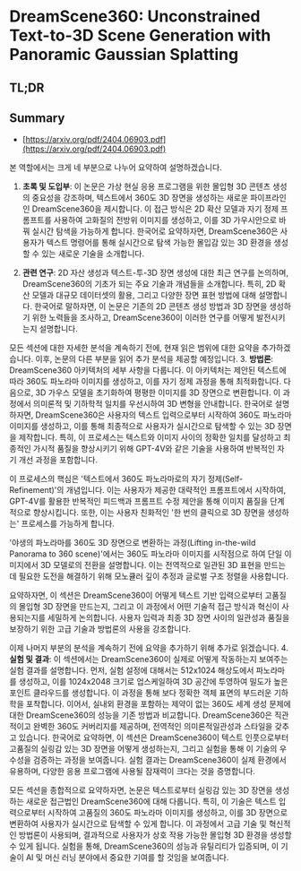 # DreamScene360: Unconstrained Text-to-3D Scene Generation with Panoramic Gaussian Splatting
## TL;DR
## Summary
- [https://arxiv.org/pdf/2404.06903.pdf](https://arxiv.org/pdf/2404.06903.pdf)

본 역할에서는 크게 네 부분으로 나누어 요약하여 설명하겠습니다.

1. **초록 및 도입부**: 이 논문은 가상 현실 응용 프로그램을 위한 몰입형 3D 콘텐츠 생성의 중요성을 강조하며, 텍스트에서 360도 3D 장면을 생성하는 새로운 파이프라인인 DreamScene360을 제시합니다. 이 접근 방식은 2D 확산 모델과 자기 정제 프롬프트를 사용하여 고화질의 전방위 이미지를 생성하고, 이를 3D 가우시안으로 바꿔 실시간 탐색을 가능하게 합니다. 한국어로 요약하자면, DreamScene360은 사용자가 텍스트 명령어를 통해 실시간으로 탐색 가능한 몰입감 있는 3D 환경을 생성할 수 있는 새로운 기술을 소개합니다.

2. **관련 연구**: 2D 자산 생성과 텍스트-투-3D 장면 생성에 대한 최근 연구를 논의하며, DreamScene360의 기초가 되는 주요 기술과 개념들을 소개합니다. 특히, 2D 확산 모델과 대규모 데이터셋의 활용, 그리고 다양한 장면 표현 방법에 대해 설명합니다. 한국어로 말하자면, 이 논문은 기존의 2D 콘텐츠 생성 방법과 3D 장면을 생성하기 위한 노력들을 조사하고, DreamScene360이 이러한 연구를 어떻게 발전시키는지 설명합니다.

모든 섹션에 대한 자세한 분석을 계속하기 전에, 현재 읽은 범위에 대한 요약을 추가하겠습니다. 이후, 논문의 다른 부분을 읽어 추가 분석을 제공할 예정입니다. 3. **방법론**: DreamScene360 아키텍처의 세부 사항을 다룹니다. 이 아키텍처는 제안된 텍스트에 따라 360도 파노라마 이미지를 생성하고, 이를 자기 정제 과정을 통해 최적화합니다. 다음으로, 3D 가우스 모델을 초기화하여 평평한 이미지를 3D 장면으로 변환합니다. 이 과정에서 의미론적 및 기하학적 일치를 우선시하여 3D 변형을 안내합니다. 한국어로 설명하자면, DreamScene360은 사용자의 텍스트 입력으로부터 시작하여 360도 파노라마 이미지를 생성하고, 이를 통해 최종적으로 사용자가 실시간으로 탐색할 수 있는 3D 장면을 제작합니다. 특히, 이 프로세스는 텍스트와 이미지 사이의 정확한 일치를 달성하고 최종적인 가시적 품질을 향상시키기 위해 GPT-4V와 같은 기술을 사용하여 반복적인 자기 개선 과정을 포함합니다.

이 프로세스의 핵심은 '텍스트에서 360도 파노라마로의 자기 정제(Self-Refinement)'의 개념입니다. 이는 사용자가 제공한 대략적인 프롬프트에서 시작하여, GPT-4V를 활용한 반복적인 피드백과 프롬프트 수정 제안을 통해 이미지 품질을 단계적으로 향상시킵니다. 또한, 이는 사용자 친화적인 '한 번의 클릭으로 3D 장면을 생성하는' 프로세스를 가능하게 합니다.

'야생의 파노라마를 360도 3D 장면으로 변환하는 과정(Lifting in-the-wild Panorama to 360 scene)'에서는 360도 파노라마 이미지를 시작점으로 하여 단일 이미지에서 3D 모델로의 전환을 설명합니다. 이는 전역적으로 일관된 3D 표현을 만드는 데 필요한 도전을 해결하기 위해 모노큘러 깊이 추정과 글로벌 구조 정렬을 사용합니다.

요약하자면, 이 섹션은 DreamScene360이 어떻게 텍스트 기반 입력으로부터 고품질의 몰입형 3D 장면을 만드는지, 그리고 이 과정에서 어떤 기술적 접근 방식과 혁신이 사용되는지를 세밀하게 논의합니다. 사용자 입력과 최종 3D 장면 사이의 일관성과 품질을 보장하기 위한 고급 기술과 방법론의 사용을 강조합니다.

이제 나머지 부분의 분석을 계속하기 전에 요약을 추가하기 위해 추가로 읽겠습니다. 4. **실험 및 결과**: 이 섹션에서는 DreamScene360이 실제로 어떻게 작동하는지 보여주는 실험 결과를 설명합니다. 먼저, 실험 설정에 대해서는 512x1024 해상도에서 파노라마를 생성하고, 이를 1024x2048 크기로 업스케일하여 3D 공간에 투영하여 밀도가 높은 포인트 클라우드를 생성합니다. 이 과정을 통해 보다 정확한 객체 표면의 부드러운 기하학을 포착합니다. 이어서, 실내외 환경을 포함하는 제약이 없는 360도 세계 생성 문제에 대한 DreamScene360의 성능을 기존 방법과 비교합니다. DreamScene360은 직관적이고 완벽한 360도 커버리지를 제공하며, 전역적인 의미론적일관성과 스타일을 갖추고 있습니다. 한국어로 요약하면, 이 섹션은 DreamScene360이 텍스트 인풋으로부터 고품질의 실링감 있는 3D 장면을 어떻게 생성하는지, 그리고 실험을 통해 이 기술의 우수성을 검증하는 과정을 보여줍니다. 실험 결과는 DreamScene360이 실제 환경에서 유용하며, 다양한 응용 프로그램에 사용될 잠재력이 크다는 것을 증명합니다. 

모든 섹션을 종합적으로 요약하자면, 논문은 텍스트로부터 실링감 있는 3D 장면을 생성하는 새로운 접근법인 DreamScene360에 대해 다룹니다. 특히, 이 기술은 텍스트 입력으로부터 시작하여 고품질의 360도 파노라마 이미지를 생성하고, 이를 3D 장면으로 변환하여 사용자가 실시간으로 탐색할 수 있게 합니다. 이 과정에서 고급 기술 및 혁신적인 방법론이 사용되며, 결과적으로 사용자가 상호 작용 가능한 몰입형 3D 환경을 생성할 수 있게 됩니다. 실험을 통해, DreamScene360의 성능과 유틸리티가 입증되며, 이 기술이 AI 및 머신 러닝 분야에서 중요한 기여를 할 것임을 보여줍니다.